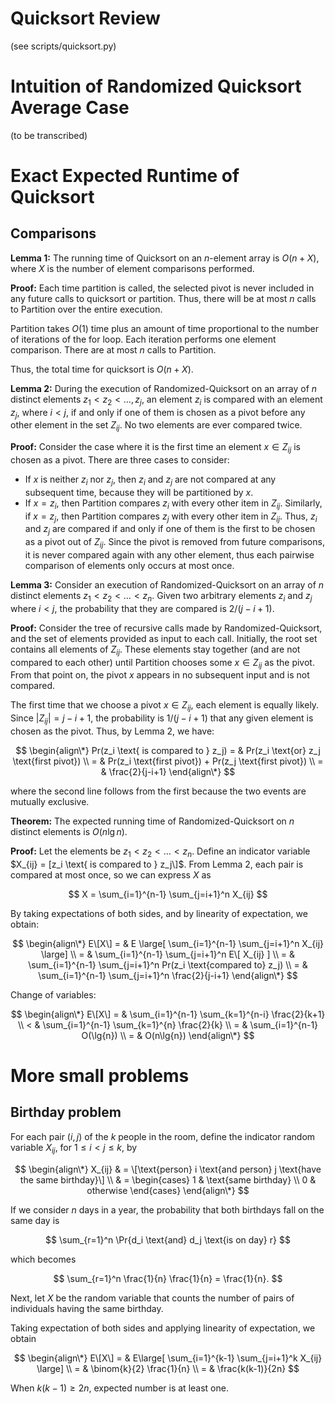 # Quicksort Review

(see scripts/quicksort.py)

# Intuition of Randomized Quicksort Average Case

(to be transcribed)

# Exact Expected Runtime of Quicksort

## Comparisons

**Lemma 1:** The running time of Quicksort on an $n$-element array is $O(n+X)$, where
$X$ is the number of element comparisons performed.

**Proof:** Each time partition is called, the selected pivot is never included
in any future calls to quicksort or partition. Thus, there will be at most $n$
calls to Partition over the entire execution.

Partition takes $O(1)$ time plus an amount of time proportional to the number of
iterations of the for loop. Each iteration performs one element comparison.
There are at most $n$ calls to Partition.

Thus, the total time for quicksort is $O(n+X)$.

**Lemma 2:** During the execution of Randomized-Quicksort on an array of $n$
distinct elements $z_1 < z_2 < \ldots, z_j$, an element $z_i$ is compared with
an element $z_j$, where $i<j$, if and only if one of them is chosen as a pivot
before any other element in the set $Z_{ij}$. No two elements are ever compared
twice.

**Proof:** Consider the case where it is the first time an element $x \in
Z_{ij}$ is chosen as a pivot. There are three cases to consider:

- If $x$ is neither $z_i$ nor $z_j$, then $z_i$ and $z_j$ are not compared at
any subsequent time, because they will be partitioned by $x$.
- If $x=z_i$, then Partition compares $z_i$ with every other item in $Z_{ij}$.
Similarly, if $x=z_j$, then Partition compares $z_j$ with every other item in
$Z_{ij}$. Thus, $z_i$ and $z_j$ are compared if and only if one of them is the
first to be chosen as a pivot out of $Z_{ij}$. Since
the pivot is removed from future comparisons, it is never compared again with
any other element, thus each pairwise comparison of elements only occurs at
most once.

**Lemma 3:** Consider an execution of Randomized-Quicksort on an array of $n$
distinct elements $z_1 < z_2 < \ldots < z_n$. Given two arbitrary elements $z_i$
and $z_j$ where $i<j$, the probability that they are compared is $2/(j-i+1)$.

**Proof:** Consider the tree of recursive calls made by Randomized-Quicksort,
and the set of elements provided as input to each call. Initially, the root set
contains all elements of $Z_{ij}$. These elements stay together (and are not
compared to each other) until Partition chooses some $x \in Z_{ij}$ as the
pivot. From that point on, the pivot $x$ appears in no subsequent input and is
not compared.

The first time that we choose a pivot $x \in Z_{ij}$, each element is equally
likely. Since $|Z_{ij}| = j-i+1$, the probability is $1/(j-i+1)$ that any given
element is chosen as the pivot. Thus, by Lemma 2, we have:

$$
\begin{align\*}
Pr(z_i \text{  is compared to  } z_j) = & Pr(z_i \text{or} z_j \text{first pivot}) \\
= & Pr(z_i \text{first pivot}) + Pr(z_j \text{first pivot}) \\
= & \frac{2}{j-i+1}
\end{align\*}
$$

where the second line follows from the first because the two events are mutually
exclusive.

**Theorem:** The expected running time of Randomized-Quicksort on $n$ distinct
elements is $O(n \lg{n})$.

**Proof:** Let the elements be $z_1 < z_2 < \ldots < z_n$. Define an indicator
variable $X_{ij} = [z_i \text{ is compared to } z_j\]$. From Lemma 2, each pair is
compared at most once, so we can express $X$ as

$$
X = \sum_{i=1}^{n-1} \sum_{j=i+1}^n X_{ij}
$$

By taking expectations of both sides, and by linearity of expectation, we
obtain:

$$
\begin{align\*}
E\[X\] = & E \large[ \sum_{i=1}^{n-1} \sum_{j=i+1}^n X_{ij} \large] \\
= & \sum_{i=1}^{n-1} \sum_{j=i+1}^n E\[ X_{ij} ] \\
= & \sum_{i=1}^{n-1} \sum_{j=i+1}^n Pr(z_i \text{compared to} z_j) \\
= & \sum_{i=1}^{n-1} \sum_{j=i+1}^n \frac{2}{j-i+1}
\end{align\*}
$$

Change of variables:

$$
\begin{align\*}
E\[X\] = & \sum_{i=1}^{n-1} \sum_{k=1}^{n-i} \frac{2}{k+1} \\
< & \sum_{i=1}^{n-1} \sum_{k=1}^{n} \frac{2}{k} \\
= & \sum_{i=1}^{n-1} O(\lg{n}) \\
= & O(n\lg{n})
\end{align\*}
$$

# More small problems

## Birthday problem

For each pair $(i,j)$ of the $k$ people in the room, define the indicator random
variable $X_{ij}$, for $1 \leq i < j \leq k$, by

$$
\begin{align\*}
X_{ij} & = \[\text{person} i \text{and person} j \text{have the same birthday}\] \\
& = \begin{cases}
1 & \text{same birthday} \\
0 & otherwise
\end{cases}
\end{align\*}
$$

If we consider $n$ days in a year, the probability that both birthdays fall on
the same day is

$$
\sum_{r=1}^n \Pr{d_i \text{and} d_j \text{is on day} r}
$$

which becomes

$$
\sum_{r=1}^n \frac{1}{n} \frac{1}{n} = \frac{1}{n}.
$$

Next, let $X$ be the random variable that counts the number of pairs of
individuals having the same birthday.

Taking expectation of both sides and applying linearity of expectation, we
obtain

$$
\begin{align\*}
E\[X\] = & E\large[ \sum_{i=1}^{k-1} \sum_{j=i+1}^k X_{ij} \large] \\
= & \binom{k}{2} \frac{1}{n} \\
= & \frac{k(k-1)}{2n}
$$

When $k(k-1) \geq 2n$, expected number is at least one.
